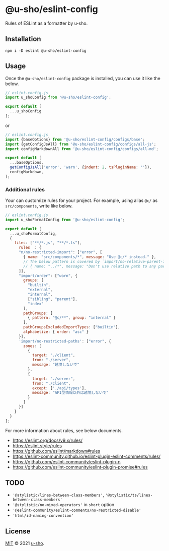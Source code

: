 # @u-sho/eslint-config

Rules of ESLint as a formatter by u-sho.

## Installation

```shell
npm i -D eslint @u-sho/eslint-config
```

## Usage

Once the `@u-sho/eslint-config` package is installed, you can use it like the below.

```js
// eslint.config.js
import u_shoConfig from '@u-sho/eslint-config';

export default [
  ...u_shoConfig
];
```

or

```js
// eslint.config.js
import {baseOptions} from '@u-sho/eslint-config/configs/base';
import {getConfigJsAll} from '@u-sho/eslint-config/configs/all-js';
import configMarkdownAll from '@u-sho/eslint-config/configs/all-md';

export default [
  ...baseOptions,
  getConfigJsAll('error', 'warn', {indent: 2, tsPluginName: ''}),
  configMarkdown,
];
```

### Additional rules

Your can customize rules for your project.
For example, using alias `@c/` as `src/components`, write like below.

```js
// eslint.config.js
import u_shoFormatConfig from '@u-sho/eslint-config';

export default [
  ...u_shoFormatConfig,
  {
    files: ["**/*.js", "**/*.ts"],
      rules  : {
      "n/no-restricted-import": ["error", [
        { name: "src/components/*", message: "Use @c/* instead." },
        // The below pattern is covered by `import/no-relative-parent-imports`.
        // { name: "../*", message: "Don't use relative path to any parent direction." },
      ]],
      "import/order": ["warn", {
        groups: [
          "builtin",
          "external",
          "internal",
          ["sibling", "parent"],
          "index"
        ],
        pathGroups: [
          { pattern: "@c/**", group: "internal" }
        ],
        pathGroupsExcludedImportTypes: ["builtin"],
        alphabetize: { order: "asc" }
      }],
      'import/no-restricted-paths': ["error", {
        zones: [
          {
            target: "./client",
            from: "./server",
            message: "越境しないで"
          },
          {
            target: "./server",
            from: "./client",
            except: ['./api/types'],
            message: "API型情報以外は越境しないで"
          }
        ]
      }]
    }
  }
];
```

For more information about rules, see below documents.

- <https://eslint.org/docs/v9.x/rules/>
- <https://eslint.style/rules>
- <https://github.com/eslint/markdown#rules>
- <https://eslint-community.github.io/eslint-plugin-eslint-comments/rules/>
- <https://github.com/eslint-community/eslint-plugin-n>
- <https://github.com/eslint-community/eslint-plugin-promise#rules>

## TODO

- `'@stylistic/lines-between-class-members'`, `'@stylistic/ts/lines-between-class-members'`
- `'@stylistic/no-mixed-operators'` in `short` option
- `'@eslint-community/eslint-comments/no-restricted-disable'`
- `'html/id-naming-convention'`

## License

[MIT](./LICENSE) &copy; 2021 [u-sho](https://github.com/u-sho).
